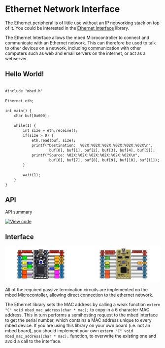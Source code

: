 # Ethernet Network Interface

The Ethernet peripheral is of little use without an IP networking stack on top of it. You could be interested in the [Ethernet Interface](EthernetInterface.md) library.

The Ethernet Interface allows the mbed Microcontroller to connect and communicate with an Ethernet network. This can therefore be used to talk to other devices on a network, including communication with other computers such as web and email servers on the internet, or act as a webserver.

## Hello World!

```

#include "mbed.h"

Ethernet eth;

int main() {
    char buf[0x600];

    while(1) {
        int size = eth.receive();
        if(size > 0) {
            eth.read(buf, size);
            printf("Destination:  %02X:%02X:%02X:%02X:%02X:%02X\n",
                    buf[0], buf[1], buf[2], buf[3], buf[4], buf[5]);
            printf("Source: %02X:%02X:%02X:%02X:%02X:%02X\n",
                    buf[6], buf[7], buf[8], buf[9], buf[10], buf[11]);
        }

        wait(1);
    }
}
```

## API

API summary

[![View code](https://www.mbed.com/embed/?type=library)](https://developer.mbed.org/users/mbed_official/code/mbed/docs/3d0ef94e36ec/classmbed_1_1Ethernet.html) 

## Interface

<span class="images">![](../Images/two_pinouts.png)</span>

All of the required passive termination circuits are implemented on the mbed Microcontoller, allowing direct connection to the ethernet network.

The Ethernet library sets the MAC address by calling a weak function `extern "C" void mbed_mac_address(char * mac);` to copy in a 6 character MAC address. This in turn performs a semihosting request to the mbed interface to get the serial number, which contains a MAC address unique to every mbed device. If you are using this library on your own board (i.e. not an mbed board), you should implement your own `extern "C" void mbed_mac_address(char * mac);` function, to overwrite the existing one and avoid a call to the interface.
